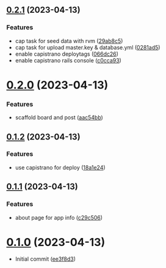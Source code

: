 ## [0.2.1](https://github.com/alexcode-cc/Rails501/compare/0.2.0...0.2.1) (2023-04-13)


### Features

* cap task for seed data with rvm ([29ab8c5](https://github.com/alexcode-cc/Rails501/commit/29ab8c5caa625d156387d9a2fb636a99e88cfbfb))
* cap task for upload master.key & database.yml ([0281ad5](https://github.com/alexcode-cc/Rails501/commit/0281ad58e2f8592f036bb38620cae1f27eb60a9d))
* enable capistrano deploytags ([066dc26](https://github.com/alexcode-cc/Rails501/commit/066dc268d5e870bdf229f49f733db0d0b24c4269))
* enable capistrano rails console ([c0cca93](https://github.com/alexcode-cc/Rails501/commit/c0cca9335a453b2426b60e4dc96b8f81b427b69e))



# [0.2.0](https://github.com/alexcode-cc/Rails501/compare/0.1.2...0.2.0) (2023-04-13)


### Features

* scaffold board and post ([aac54bb](https://github.com/alexcode-cc/Rails501/commit/aac54bb24ca4da22580d083e29703be42e734bba))



## [0.1.2](https://github.com/alexcode-cc/Rails501/compare/0.1.1...0.1.2) (2023-04-13)


### Features

* use capistrano for deploy ([18a1e24](https://github.com/alexcode-cc/Rails501/commit/18a1e24f8a1600760bd1bccce77dd096718cc5ef))



## [0.1.1](https://github.com/alexcode-cc/Rails501/compare/0.1.0...0.1.1) (2023-04-13)


### Features

* about page for app info ([c29c506](https://github.com/alexcode-cc/Rails501/commit/c29c50676a6ef416936d435b17ec350771611c51))



# [0.1.0](https://github.com/alexcode-cc/Rails501/tree/0.1.0) (2023-04-13)

* Initial commit ([ee3f8d3](https://github.com/alexcode-cc/Rails501/commit/ee3f8d3))



